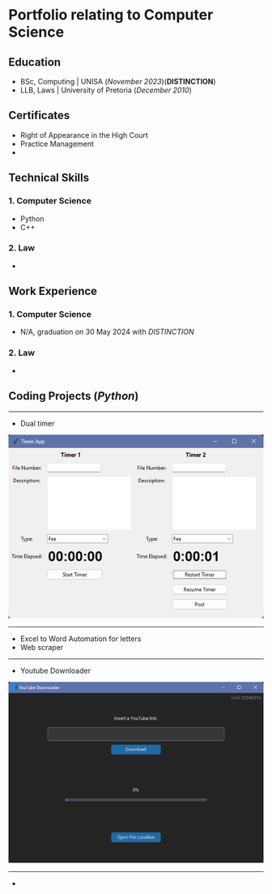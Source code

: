 # Portfolio relating to Computer Science

## Education
- BSc, Computing | UNISA (_November 2023_)(**DISTINCTION**)
- LLB, Laws	| University of Pretoria (_December 2010_)

## Certificates 
- Right of Appearance in the High Court
- Practice Management
- 

## Technical Skills
### 1. Computer Science
- Python
- C++

### 2. Law
- 

## Work Experience
### 1. Computer Science
- N/A, graduation on 30 May 2024 with _DISTINCTION_

### 2. Law
- 

## Coding Projects (_Python_)
____
- Dual timer

![1](/img/screenshot.100.png?raw=true)
____

- Excel to Word Automation for letters
- Web scraper
____
- Youtube Downloader

![1](/img/screenshot.99.png?raw=true)
____
- 
